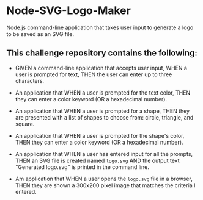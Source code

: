 # Node-SVG-Logo-Maker
Node.js command-line application that takes user input to generate a logo to be saved 
as an SVG file.

## This challenge repository contains the following:

* GIVEN a command-line application that accepts user input, WHEN a user is prompted for text, THEN the user can enter up to three characters.

* An application that WHEN a user is prompted for the text color, THEN they can enter a color keyword (OR a hexadecimal number).

* An application that WHEN a user is prompted for a shape, THEN they are presented with a list of shapes to choose from: circle, triangle, and square.

* An application that WHEN a user is prompted for the shape's color, THEN they can enter a color keyword (OR a hexadecimal number).

* An application that WHEN a user has entered input for all the prompts, THEN an SVG file is created named `logo.svg` AND the output text "Generated logo.svg" is printed in the command line.

* Am application that WHEN a user opens the `logo.svg` file in a browser, THEN they are shown a 300x200 pixel image that matches the criteria I entered.